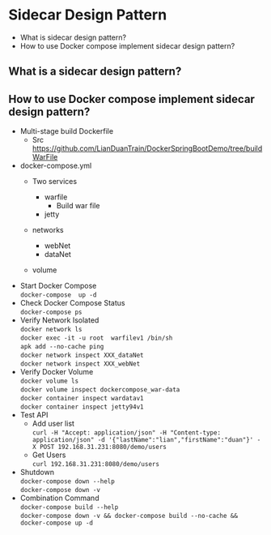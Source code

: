 # Sidecar Design Pattern 
- What is sidecar design pattern?
- How to use Docker compose implement sidecar design pattern?
  
## What is a sidecar design pattern?   

## How to use Docker compose implement sidecar design pattern?
- Multi-stage build Dockerfile
  - Src https://github.com/LianDuanTrain/DockerSpringBootDemo/tree/buildWarFile
- docker-compose.yml
  - Two services
    - warfile
      - Build war file
    - jetty
    
  - networks
     - webNet 
     - dataNet
  - volume
- Start Docker Compose   
  `docker-compose  up -d`   
- Check Docker Compose Status    
  `docker-compose ps`     
- Verify Network Isolated  
`docker network ls`      
`docker exec -it -u root  warfilev1 /bin/sh`  
    `apk add --no-cache ping`  
`docker network inspect XXX_dataNet`  
`docker network inspect XXX_webNet`  
- Verify Docker Volume  
   `docker volume ls`      
    `docker volume inspect dockercompose_war-data`   
    `docker container inspect wardatav1`   
    `docker container inspect jetty94v1`    
- Test API
  - Add user list  
    `curl -H "Accept: application/json" -H "Content-type: application/json" -d '{"lastName":"lian","firstName":"duan"}' -X POST 192.168.31.231:8080/demo/users`
  - Get Users  
    `curl 192.168.31.231:8080/demo/users`
- Shutdown    
`docker-compose down --help`    
`docker-compose down -v`  
- Combination Command  
  `docker-compose build --help`  
`docker-compose down -v && docker-compose build --no-cache && docker-compose up -d`
    


